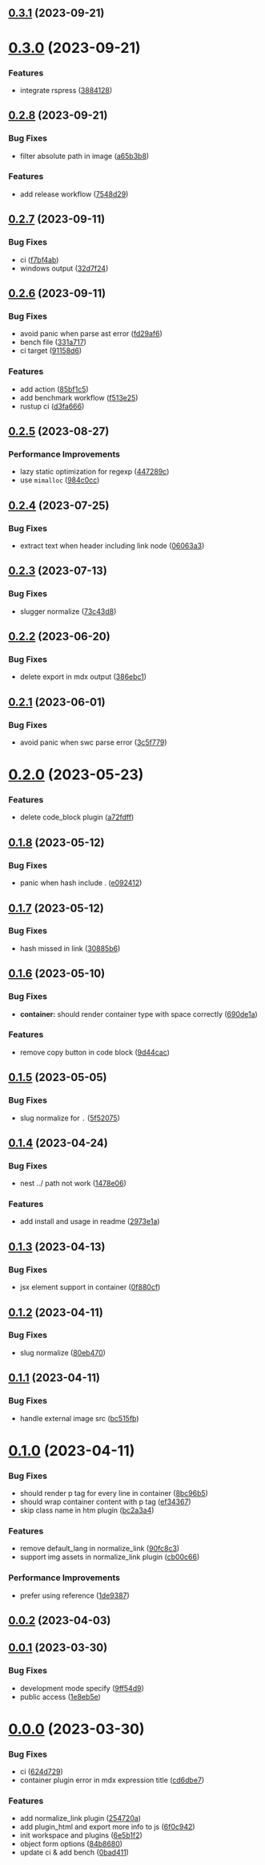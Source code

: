 ## [0.3.1](https://github.com/web-infra-dev/mdx-rs-binding/compare/v0.3.0...v0.3.1) (2023-09-21)



# [0.3.0](https://github.com/web-infra-dev/mdx-rs-binding/compare/v0.2.8...v0.3.0) (2023-09-21)


### Features

* integrate rspress ([3884128](https://github.com/web-infra-dev/mdx-rs-binding/commit/3884128959018b005afd8fcf1c2926a265215ac7))



## [0.2.8](https://github.com/web-infra-dev/mdx-rs-binding/compare/v0.2.7...v0.2.8) (2023-09-21)


### Bug Fixes

* filter absolute path in image ([a65b3b8](https://github.com/web-infra-dev/mdx-rs-binding/commit/a65b3b85a3aa8f22e5d492382caa3a7417e1e02e))


### Features

* add release workflow ([7548d29](https://github.com/web-infra-dev/mdx-rs-binding/commit/7548d2922955cfb658b9791b3079dfa699651b12))



## [0.2.7](https://github.com/web-infra-dev/mdx-rs-binding/compare/v0.2.6...v0.2.7) (2023-09-11)


### Bug Fixes

* ci ([f7bf4ab](https://github.com/web-infra-dev/mdx-rs-binding/commit/f7bf4abc3fae624d1fa62b7a7cbd414aa1e25e54))
* windows output ([32d7f24](https://github.com/web-infra-dev/mdx-rs-binding/commit/32d7f24d2b855a79910baf26f04a24de82491f47))



## [0.2.6](https://github.com/web-infra-dev/mdx-rs-binding/compare/v0.2.5...v0.2.6) (2023-09-11)


### Bug Fixes

* avoid panic when parse ast error ([fd29af6](https://github.com/web-infra-dev/mdx-rs-binding/commit/fd29af619540ca3de353c6bbe55971de5824cb39))
* bench file ([331a717](https://github.com/web-infra-dev/mdx-rs-binding/commit/331a7170dd33370c54c100a8509f089b41dc1486))
* ci target ([91158d6](https://github.com/web-infra-dev/mdx-rs-binding/commit/91158d6b677f40dd7f598e575cb38e46188301ba))


### Features

* add action ([85bf1c5](https://github.com/web-infra-dev/mdx-rs-binding/commit/85bf1c5fc85903fe801f3eb244dd7b6faff18155))
* add benchmark workflow ([f513e25](https://github.com/web-infra-dev/mdx-rs-binding/commit/f513e25db2f20468879d5490fbc0c2698592a49d))
* rustup ci ([d3fa666](https://github.com/web-infra-dev/mdx-rs-binding/commit/d3fa666a06b92eab1d34dcf8711127ff834c8ee0))



## [0.2.5](https://github.com/web-infra-dev/mdx-rs-binding/compare/v0.2.4...v0.2.5) (2023-08-27)


### Performance Improvements

* lazy static optimization for regexp ([447289c](https://github.com/web-infra-dev/mdx-rs-binding/commit/447289c649887c48faadf01d4b0ac644d012dfd7))
* use `mimalloc` ([984c0cc](https://github.com/web-infra-dev/mdx-rs-binding/commit/984c0cc91cddeb9ef4229d85a34c03527692afb9))



## [0.2.4](https://github.com/web-infra-dev/mdx-rs-binding/compare/v0.2.3...v0.2.4) (2023-07-25)


### Bug Fixes

* extract text when header including link node ([06063a3](https://github.com/web-infra-dev/mdx-rs-binding/commit/06063a3eaa312c5c98a3a13250f13f9ad6e13bbd))



## [0.2.3](https://github.com/web-infra-dev/mdx-rs-binding/compare/v0.2.2...v0.2.3) (2023-07-13)


### Bug Fixes

* slugger normalize ([73c43d8](https://github.com/web-infra-dev/mdx-rs-binding/commit/73c43d86bd4a34256c339ccde071d562fa4b67d2))



## [0.2.2](https://github.com/web-infra-dev/mdx-rs-binding/compare/v0.2.1...v0.2.2) (2023-06-20)


### Bug Fixes

* delete export in mdx output ([386ebc1](https://github.com/web-infra-dev/mdx-rs-binding/commit/386ebc1345e208a102f4b152f44941ec50db4841))



## [0.2.1](https://github.com/web-infra-dev/mdx-rs-binding/compare/v0.2.0...v0.2.1) (2023-06-01)


### Bug Fixes

* avoid panic when swc parse error ([3c5f779](https://github.com/web-infra-dev/mdx-rs-binding/commit/3c5f7795d92bcff3e26744a962880396a4300de3))



# [0.2.0](https://github.com/web-infra-dev/mdx-rs-binding/compare/v0.1.8...v0.2.0) (2023-05-23)


### Features

* delete code_block plugin ([a72fdff](https://github.com/web-infra-dev/mdx-rs-binding/commit/a72fdff08bc7702520f7af624079a386f20bbb5e))



## [0.1.8](https://github.com/web-infra-dev/mdx-rs-binding/compare/v0.1.7...v0.1.8) (2023-05-12)


### Bug Fixes

* panic when hash include . ([e092412](https://github.com/web-infra-dev/mdx-rs-binding/commit/e092412401549a2d3b4dd183d3ca3c49855b55db))



## [0.1.7](https://github.com/web-infra-dev/mdx-rs-binding/compare/v0.1.6...v0.1.7) (2023-05-12)


### Bug Fixes

* hash missed in link ([30885b6](https://github.com/web-infra-dev/mdx-rs-binding/commit/30885b65f03713a18e46277a93fa9ec52fa59bdd))



## [0.1.6](https://github.com/web-infra-dev/mdx-rs-binding/compare/v0.1.5...v0.1.6) (2023-05-10)


### Bug Fixes

* **container:** should render container type with space correctly ([690de1a](https://github.com/web-infra-dev/mdx-rs-binding/commit/690de1a19c1f6c442d0a63a01d7674bee4cb8eb0))


### Features

* remove copy button in code block ([9d44cac](https://github.com/web-infra-dev/mdx-rs-binding/commit/9d44cac28b57929d3fada999fb75dfc2b474dab1))



## [0.1.5](https://github.com/web-infra-dev/mdx-rs-binding/compare/v0.1.4...v0.1.5) (2023-05-05)


### Bug Fixes

* slug normalize for `.` ([5f52075](https://github.com/web-infra-dev/mdx-rs-binding/commit/5f5207520f70977faad7e4d2ef5fc77d05377f9a))



## [0.1.4](https://github.com/web-infra-dev/mdx-rs-binding/compare/v0.1.3...v0.1.4) (2023-04-24)


### Bug Fixes

* nest ../ path not work ([1478e06](https://github.com/web-infra-dev/mdx-rs-binding/commit/1478e06fd23e125b7b9139818750b784af948021))


### Features

* add install and usage in readme ([2973e1a](https://github.com/web-infra-dev/mdx-rs-binding/commit/2973e1a08115a337a8a5fd1caa8b2290748b4013))



## [0.1.3](https://github.com/web-infra-dev/mdx-rs-binding/compare/v0.1.2...v0.1.3) (2023-04-13)


### Bug Fixes

* jsx element support in container ([0f880cf](https://github.com/web-infra-dev/mdx-rs-binding/commit/0f880cf4c3eb2829d45fd5224a3846646b665f71))



## [0.1.2](https://github.com/web-infra-dev/mdx-rs-binding/compare/v0.1.1...v0.1.2) (2023-04-11)


### Bug Fixes

* slug normalize ([80eb470](https://github.com/web-infra-dev/mdx-rs-binding/commit/80eb47019c232a8f087d8d914f2a5dda977ca3c6))



## [0.1.1](https://github.com/web-infra-dev/mdx-rs-binding/compare/v0.1.0...v0.1.1) (2023-04-11)


### Bug Fixes

* handle external image src ([bc515fb](https://github.com/web-infra-dev/mdx-rs-binding/commit/bc515fbf54a33b8e643e448458467b27a75121d6))



# [0.1.0](https://github.com/web-infra-dev/mdx-rs-binding/compare/v0.0.2...v0.1.0) (2023-04-11)


### Bug Fixes

* should render p tag for every line in container ([8bc96b5](https://github.com/web-infra-dev/mdx-rs-binding/commit/8bc96b53ce9fc6e7f9c70eccc1fbce681cae3bc8))
* should wrap container content with p tag ([ef34367](https://github.com/web-infra-dev/mdx-rs-binding/commit/ef3436736a61d6ba4d655e9691bd1568a249208e))
* skip class name in htm plugin ([bc2a3a4](https://github.com/web-infra-dev/mdx-rs-binding/commit/bc2a3a44d224aafe32ad59f205fbe593e5e6f0ee))


### Features

* remove default_lang in normalize_link ([90fc8c3](https://github.com/web-infra-dev/mdx-rs-binding/commit/90fc8c38337233ebdacb1ce688d27c2e8aebfbc5))
* support img assets in normalize_link plugin ([cb00c66](https://github.com/web-infra-dev/mdx-rs-binding/commit/cb00c66f15375a4032b04c5b9fe1a85ca0307efe))


### Performance Improvements

* prefer using reference ([1de9387](https://github.com/web-infra-dev/mdx-rs-binding/commit/1de9387753681970509429ecbe1e2c6d50678251))



## [0.0.2](https://github.com/web-infra-dev/mdx-rs-binding/compare/v0.0.1...v0.0.2) (2023-04-03)



## [0.0.1](https://github.com/web-infra-dev/mdx-rs-binding/compare/v0.0.0...v0.0.1) (2023-03-30)


### Bug Fixes

* development mode specify ([9ff54d9](https://github.com/web-infra-dev/mdx-rs-binding/commit/9ff54d9dfb475ac1fe9b984997b37b26b10ef1a7))
* public access ([1e8eb5e](https://github.com/web-infra-dev/mdx-rs-binding/commit/1e8eb5ec26f146be77536da48d2140ad09dd2bf6))



# [0.0.0](https://github.com/web-infra-dev/mdx-rs-binding/compare/6e5b1f29211ef840aab03708ccfb8a9f841239d0...v0.0.0) (2023-03-30)


### Bug Fixes

* ci ([624d729](https://github.com/web-infra-dev/mdx-rs-binding/commit/624d7299dba2490b94f9f041b66c3d560530ee69))
* container plugin error in mdx expression title ([cd6dbe7](https://github.com/web-infra-dev/mdx-rs-binding/commit/cd6dbe77ca12322e711f9406d807bce92b8b269a))


### Features

* add normalize_link plugin ([254720a](https://github.com/web-infra-dev/mdx-rs-binding/commit/254720ab3a05c5d13c56d41574d43f16677e0e45))
* add plugin_html and export more info to js ([6f0c942](https://github.com/web-infra-dev/mdx-rs-binding/commit/6f0c942abaaaecaac02ed8beda46e4e2cc372087))
* init workspace and plugins ([6e5b1f2](https://github.com/web-infra-dev/mdx-rs-binding/commit/6e5b1f29211ef840aab03708ccfb8a9f841239d0))
* object form options ([84b8680](https://github.com/web-infra-dev/mdx-rs-binding/commit/84b86807c6d8c8ee74f2ba07811ae6f54925c793))
* update ci & add bench ([0bad411](https://github.com/web-infra-dev/mdx-rs-binding/commit/0bad411e724986c61f922d544b560b8b15da1069))



